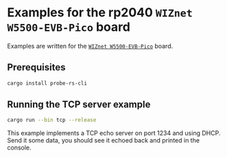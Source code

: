 # Examples for the rp2040 `WIZnet W5500-EVB-Pico` board

Examples are written for the [`WIZnet W5500-EVB-Pico`](https://www.wiznet.io/product-item/w5500-evb-pico/) board.

## Prerequisites
```bash
cargo install probe-rs-cli
```

## Running the TCP server example
```bash
cargo run --bin tcp --release
```
This example implements a TCP echo server on port 1234 and using DHCP.
Send it some data, you should see it echoed back and printed in the console.
